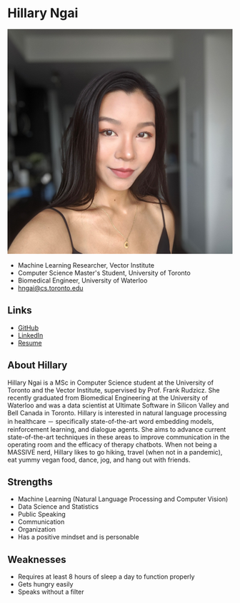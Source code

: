 # Hillary Ngai

![Hillary Ngai Profile](./hillary_ngai.jpeg)

- Machine Learning Researcher, Vector Institute
- Computer Science Master's Student, University of Toronto
- Biomedical Engineer, University of Waterloo
- hngai@cs.toronto.edu

## Links

- [GitHub](https://github.com/HillaryNgai)
- [LinkedIn](https://www.linkedin.com/in/hillary-ngai/)
- [Resume](./hillary_ngai_resume.pdf)

## About Hillary

Hillary Ngai is a MSc in Computer Science student at the University of Toronto and the Vector Institute, supervised by Prof. Frank Rudzicz. She recently graduated from Biomedical Engineering at the University of Waterloo and was a data scientist at Ultimate Software in Silicon Valley and Bell Canada in Toronto. Hillary is interested in natural language processing in healthcare － specifically state-of-the-art word embedding models, reinforcement learning, and dialogue agents. She aims to advance current state-of-the-art techniques in these areas to improve communication in the operating room and the efficacy of therapy chatbots. When not being a MASSIVE nerd, Hillary likes to go hiking, travel (when not in a pandemic), eat yummy vegan food, dance, jog, and hang out with friends.

## Strengths

- Machine Learning (Natural Language Processing and Computer Vision)
- Data Science and Statistics 
- Public Speaking
- Communication 
- Organization
- Has a positive mindset and is personable

## Weaknesses

- Requires at least 8 hours of sleep a day to function properly
- Gets hungry easily
- Speaks without a filter
